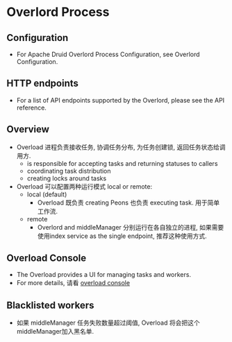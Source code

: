 # Overlord Process
## Configuration
 - For Apache Druid Overlord Process Configuration, see Overlord Configuration.

## HTTP endpoints
 - For a list of API endpoints supported by the Overlord, please see the API reference.
 
## Overview
 - Overload 进程负责接收任务, 协调任务分布, 为任务创建锁, 返回任务状态给调用方.
    - is responsible for accepting tasks and returning statuses to callers
    - coordinating task distribution
    - creating locks around tasks
 - Overload 可以配置两种运行模式 local or remote:
    - local (default)
        - Overload 既负责 creating Peons 也负责 executing task. 用于简单工作流.
    - remote
        - Overlord and middleManager 分别运行在各自独立的进程, 如果需要使用index service as the single endpoint, 推荐这种使用方式.
    
## Overload Console
- The Overload provides a UI for managing tasks and workers.
- For more details, 请看 [overload console](https://druid.apache.org/docs/latest/operations/management-uis.html#overlord-console)

## Blacklisted workers
 - 如果 middleManager 任务失败数量超过阈值, Overload 将会把这个middleManager加入黑名单.